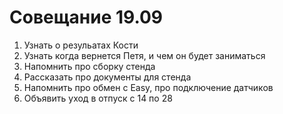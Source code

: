 # Совещание 19.09

1. Узнать о резульатах Кости
2. Узнать когда вернется Петя, и чем он будет заниматься
3. Напомнить про сборку стенда
4. Рассказать про документы для стенда
5. Напомнить про обмен с Easy, про подключение датчиков
6. Объявить уход в отпуск с 14 по 28